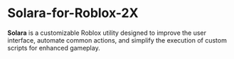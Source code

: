 # Solara-for-Roblox-2X
**Solara** is a customizable Roblox utility designed to improve the user interface, automate common actions, and simplify the execution of custom scripts for enhanced gameplay.
